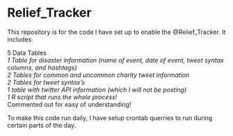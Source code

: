 # Relief_Tracker
This repository is for the code I have set up to enable the @Relief_Tracker.  It includes

5 Data Tables
<br>*1 Table for disaster information (name of event, date of event, tweet syntax columns, and hashtags) 
<br>2 Tables for common and uncommon charity tweet information
<br>2 Tables for tweet syntax’s
<br>1 table with twitter API information (which I will not be posting)
<br>1 R script that runs the whole process!*
<br>Commented out for easy of understanding!

To make this code run daily, I have setup crontab querries to run during certain parts of the day.
